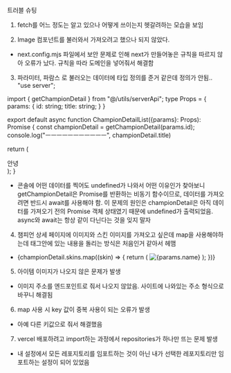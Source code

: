 트러블 슈팅
1. fetch를 어느 정도는 알고 있으나 어떻게 쓰이는지 헷갈려하는 모습을 보임

2. Image 컴포넌트를 불러와서 가져오려고 했으나 되지 않았다.
- next.config.mjs 파일에서 보안 문제로 인해 next가 만들어놓은 규칙을 따르지 않아 오류가 났다. 규칙을 따라 도메인을 넣어줘서 해결함
3. 파라미터, 파람스 로 불러오는 데이터에 타입 정의를 준거 같은데 정의가 안됨..
"use server";

import { getChampionDetail } from "@/utils/serverApi";
type Props = {
  params: {
    id: string;
    title: string;
  }
}

export default async function ChampionDetailList({params}: Props): Promise<Props> {
  const championDetail = getChampionDetail(params.id);
  console.log("ㅡㅡㅡㅡㅡㅡㅡㅡㅡㅡㅡ", championDetail.title)

  return (
    <div>안녕
    </div> 
  );
}
- 콘솔에 어떤 데이터를 찍어도 undefined가 나와서 어떤 이유인가 찾아보니 getChampionDetail은 Promise를 반환하는 비동기 함수이므로, 데이터를 가져오려면 반드시 await를 사용해야 함. 이 문제의 원인은 championDetail은 아직 데이터를 가져오기 전의 Promise 객체 상태였기 때문에 undefined가 출력되었음. async와 await는 항상 같이 다닌다는 것을 잊지 말자

4. 챔피언 상세 페이지에 이미지와 스킨 이미지를 가져오고 싶은데 map을 사용해야하는데 태그안에 있는 내용을 돌리는 방식은 처음인거 같아서 헤맴
- <div className="flex ">
        {championDetail.skins.map((skin) => {
          return (
            <Image
              src={`https://ddragon.leagueoflegends.com/cdn/img/champion/splash/${params.id}_${skin.num}.jpg`}
              width={80}
              height={100}
              alt={params.name}
              className="rounded-lg mx-auto"
            />
          );
        })}
      </div>

5. 아이템 이미지가 나오지 않은 문제가 발생
- 이미지 주소를 엔드포인트로 줘서 나오지 않았음. 사이트에 나와있는 주소 형식으로 바꾸니 해결됨

6. map 사용 시 key 값이 중복 사용이 되는 오류가 발생
- 아예 다른 키값으로 줘서 해결했음

7. vercel 배포하려고 import하는 과정에서 repositories가 하나만 뜨는 문제 발생
- 내 설정에서 모든 레포지토리를 임포트하는 것이 아닌 내가 선택한 레포지토리만 임포트하는 설정이 되어 있었음
